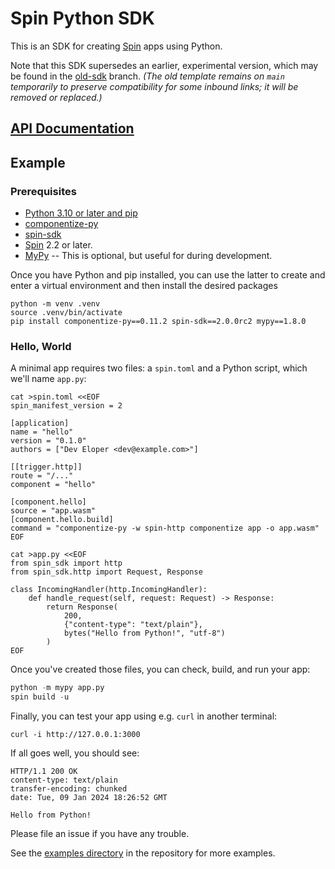 # Spin Python SDK

This is an SDK for creating [Spin](https://github.com/fermyon/spin) apps using Python.

Note that this SDK supersedes an earlier, experimental version, which may be
found in the [old-sdk](https://github.com/fermyon/spin-python-sdk/tree/old-sdk)
branch. _(The old template remains on `main` temporarily to preserve compatibility for some
inbound links; it will be removed or replaced.)_

## [API Documentation](https://fermyon.github.io/spin-python-sdk/index.html)

## Example

### Prerequisites

- [Python 3.10 or later and pip](https://www.python.org/downloads/)
- [componentize-py](https://pypi.org/project/componentize-py/)
- [spin-sdk](https://pypi.org/project/spin-sdk/)
- [Spin](https://github.com/fermyon/spin) 2.2 or later.
- [MyPy](https://pypi.org/project/mypy/) -- This is optional, but useful for during development.

Once you have Python and pip installed, you can use the latter to create and
enter a virtual environment and then install the desired packages

```shell
python -m venv .venv
source .venv/bin/activate
pip install componentize-py==0.11.2 spin-sdk==2.0.0rc2 mypy==1.8.0
```

### Hello, World

A minimal app requires two files: a `spin.toml` and a Python script, which we'll
name `app.py`:

```shell
cat >spin.toml <<EOF
spin_manifest_version = 2

[application]
name = "hello"
version = "0.1.0"
authors = ["Dev Eloper <dev@example.com>"]

[[trigger.http]]
route = "/..."
component = "hello"

[component.hello]
source = "app.wasm"
[component.hello.build]
command = "componentize-py -w spin-http componentize app -o app.wasm"
EOF
```

```shell
cat >app.py <<EOF
from spin_sdk import http
from spin_sdk.http import Request, Response

class IncomingHandler(http.IncomingHandler):
    def handle_request(self, request: Request) -> Response:
        return Response(
            200,
            {"content-type": "text/plain"},
            bytes("Hello from Python!", "utf-8")
        )
EOF
```

Once you've created those files, you can check, build, and run your app:

```.py
python -m mypy app.py
spin build -u
```

Finally, you can test your app using e.g. `curl` in another terminal:

```shell
curl -i http://127.0.0.1:3000
```

If all goes well, you should see:

```
HTTP/1.1 200 OK
content-type: text/plain
transfer-encoding: chunked
date: Tue, 09 Jan 2024 18:26:52 GMT

Hello from Python!
```

Please file an issue if you have any trouble.

See the [examples directory](https://github.com/fermyon/spin-python-sdk/tree/main/examples) in the repository for more examples.
